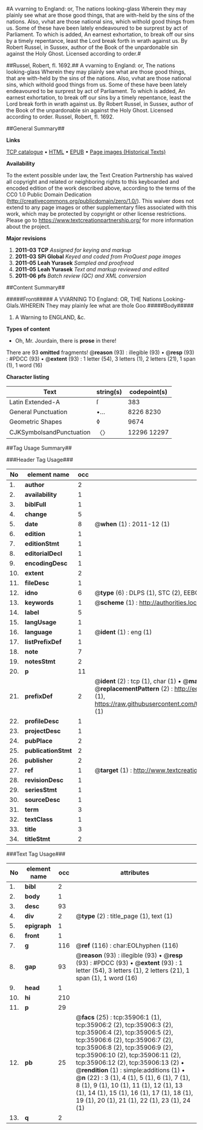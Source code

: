 #A vvarning to England: or, The nations looking-glass Wherein they may plainly see what are those good things, that are with-held by the sins of the nations. Also, vvhat are those national sins, which withold good things from us. Some of these have been lately endeavoured to be surprest by act of Parliament. To which is added, An earnest exhortation, to break off our sins by a timely repentance, least the Lord break forth in wrath against us. By Robert Russel, in Sussex, author of the Book of the unpardonable sin against the Holy Ghost. Licensed according to order.#

##Russel, Robert, fl. 1692.##
A vvarning to England: or, The nations looking-glass Wherein they may plainly see what are those good things, that are with-held by the sins of the nations. Also, vvhat are those national sins, which withold good things from us. Some of these have been lately endeavoured to be surprest by act of Parliament. To which is added, An earnest exhortation, to break off our sins by a timely repentance, least the Lord break forth in wrath against us. By Robert Russel, in Sussex, author of the Book of the unpardonable sin against the Holy Ghost. Licensed according to order.
Russel, Robert, fl. 1692.

##General Summary##

**Links**

[TCP catalogue](http://www.ota.ox.ac.uk/tcp/)  • 
[HTML](http://tei.it.ox.ac.uk/tcp/Texts-HTML/free/A57/A57946.html)  • 
[EPUB](http://tei.it.ox.ac.uk/tcp/Texts-EPUB/free/A57/A57946.epub) • 
[Page images (Historical Texts)](https://historicaltexts.jisc.ac.uk/eebo-99831443e)

**Availability**

To the extent possible under law, the Text Creation Partnership has waived all copyright and related or neighboring rights to this keyboarded and encoded edition of the work described above, according to the terms of the CC0 1.0 Public Domain Dedication (http://creativecommons.org/publicdomain/zero/1.0/). This waiver does not extend to any page images or other supplementary files associated with this work, which may be protected by copyright or other license restrictions. Please go to https://www.textcreationpartnership.org/ for more information about the project.

**Major revisions**

1. __2011-03__ __TCP__ *Assigned for keying and markup*
1. __2011-03__ __SPi Global__ *Keyed and coded from ProQuest page images*
1. __2011-05__ __Leah Yurasek__ *Sampled and proofread*
1. __2011-05__ __Leah Yurasek__ *Text and markup reviewed and edited*
1. __2011-06__ __pfs__ *Batch review (QC) and XML conversion*

##Content Summary##

#####Front#####
A VVARNING TO England: OR, THE Nations Looking-Glaſs.WHEREIN They may plainly ſee what are thoſe Goo
#####Body#####

1. A Warning to ENGLAND, &c.

**Types of content**

  * Oh, Mr. Jourdain, there is **prose** in there!

There are 93 **omitted** fragments! 
 @__reason__ (93) : illegible (93)  •  @__resp__ (93) : #PDCC (93)  •  @__extent__ (93) : 1 letter (54), 3 letters (1), 2 letters (21), 1 span (1), 1 word (16)

**Character listing**


|Text|string(s)|codepoint(s)|
|---|---|---|
|Latin Extended-A|ſ|383|
|General Punctuation|•…|8226 8230|
|Geometric Shapes|◊|9674|
|CJKSymbolsandPunctuation|〈〉|12296 12297|

##Tag Usage Summary##

###Header Tag Usage###

|No|element name|occ|attributes|
|---|---|---|---|
|1.|__author__|2||
|2.|__availability__|1||
|3.|__biblFull__|1||
|4.|__change__|5||
|5.|__date__|8| @__when__ (1) : 2011-12 (1)|
|6.|__edition__|1||
|7.|__editionStmt__|1||
|8.|__editorialDecl__|1||
|9.|__encodingDesc__|1||
|10.|__extent__|2||
|11.|__fileDesc__|1||
|12.|__idno__|6| @__type__ (6) : DLPS (1), STC (2), EEBO-CITATION (1), PROQUEST (1), VID (1)|
|13.|__keywords__|1| @__scheme__ (1) : http://authorities.loc.gov/ (1)|
|14.|__label__|5||
|15.|__langUsage__|1||
|16.|__language__|1| @__ident__ (1) : eng (1)|
|17.|__listPrefixDef__|1||
|18.|__note__|7||
|19.|__notesStmt__|2||
|20.|__p__|11||
|21.|__prefixDef__|2| @__ident__ (2) : tcp (1), char (1)  •  @__matchPattern__ (2) : ([0-9\-]+):([0-9IVX]+) (1), (.+) (1)  •  @__replacementPattern__ (2) : http://eebo.chadwyck.com/downloadtiff?vid=$1&page=$2 (1), https://raw.githubusercontent.com/textcreationpartnership/Texts/master/tcpchars.xml#$1 (1)|
|22.|__profileDesc__|1||
|23.|__projectDesc__|1||
|24.|__pubPlace__|2||
|25.|__publicationStmt__|2||
|26.|__publisher__|2||
|27.|__ref__|1| @__target__ (1) : http://www.textcreationpartnership.org/docs/. (1)|
|28.|__revisionDesc__|1||
|29.|__seriesStmt__|1||
|30.|__sourceDesc__|1||
|31.|__term__|3||
|32.|__textClass__|1||
|33.|__title__|3||
|34.|__titleStmt__|2||


###Text Tag Usage###

|No|element name|occ|attributes|
|---|---|---|---|
|1.|__bibl__|2||
|2.|__body__|1||
|3.|__desc__|93||
|4.|__div__|2| @__type__ (2) : title_page (1), text (1)|
|5.|__epigraph__|1||
|6.|__front__|1||
|7.|__g__|116| @__ref__ (116) : char:EOLhyphen (116)|
|8.|__gap__|93| @__reason__ (93) : illegible (93)  •  @__resp__ (93) : #PDCC (93)  •  @__extent__ (93) : 1 letter (54), 3 letters (1), 2 letters (21), 1 span (1), 1 word (16)|
|9.|__head__|1||
|10.|__hi__|210||
|11.|__p__|29||
|12.|__pb__|25| @__facs__ (25) : tcp:35906:1 (1), tcp:35906:2 (2), tcp:35906:3 (2), tcp:35906:4 (2), tcp:35906:5 (2), tcp:35906:6 (2), tcp:35906:7 (2), tcp:35906:8 (2), tcp:35906:9 (2), tcp:35906:10 (2), tcp:35906:11 (2), tcp:35906:12 (2), tcp:35906:13 (2)  •  @__rendition__ (1) : simple:additions (1)  •  @__n__ (22) : 3 (1), 4 (1), 5 (1), 6 (1), 7 (1), 8 (1), 9 (1), 10 (1), 11 (1), 12 (1), 13 (1), 14 (1), 15 (1), 16 (1), 17 (1), 18 (1), 19 (1), 20 (1), 21 (1), 22 (1), 23 (1), 24 (1)|
|13.|__q__|2||
